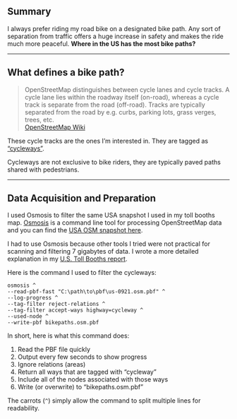 ## Summary

I always prefer riding my road bike on a designated bike path. Any sort of separation from traffic offers a huge increase in safety and makes the ride much more peaceful. **Where in the US has the most bike paths?**

---

## What defines a bike path?

> OpenStreetMap distinguishes between cycle lanes and cycle tracks. A cycle lane lies within the roadway itself (on-road), whereas a cycle track is separate from the road (off-road). Tracks are typically separated from the road by e.g. curbs, parking lots, grass verges, trees, etc.  
> [OpenStreetMap Wiki](https://wiki.openstreetmap.org/wiki/Bicycle)

These cycle tracks are the ones I’m interested in. They are tagged as [“cycleways”](https://wiki.openstreetmap.org/wiki/Tag:highway%3Dcycleway).

Cycleways are not exclusive to bike riders, they are typically paved paths shared with pedestrians. 

---

## Data Acquisition and Preparation

I used Osmosis to filter the same USA snapshot I used in my toll booths map. [Osmosis](https://wiki.openstreetmap.org/wiki/Osmosis) is a command line tool for processing OpenStreetMap data and you can find the [USA OSM snapshot here](https://download.geofabrik.de/north-america/us.html).

I had to use Osmosis because other tools I tried were not practical for scanning and filtering 7 gigabytes of data. I wrote a more detailed explanation in my [U.S. Toll Booths report](/projects/?name=us-toll-booths).

Here is the command I used to filter the cycleways:

```
osmosis ^
--read-pbf-fast "C:\path\to\pbf\us-0921.osm.pbf" ^
--log-progress ^
--tag-filter reject-relations ^
--tag-filter accept-ways highway=cycleway ^
--used-node ^
--write-pbf bikepaths.osm.pbf
```

In short, here is what this command does:
1. Read the PBF file quickly
2. Output every few seconds to show progress
3. Ignore relations (areas)
4. Return all ways that are tagged with “cycleway”
5. Include all of the nodes associated with those ways
6. Write (or overwrite) to “bikepaths.osm.pbf”

The carrots (`^`) simply allow the command to split multiple lines for readability.

